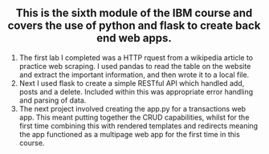 
<h2 align = 'center'>
This is the sixth module of the IBM course and covers the use of python and flask to create back end web apps.
</h2>
<ol>
<li>The first lab I completed was a HTTP rquest from a wikipedia article to practice web scraping. I used pandas to read the table on the website and extract the important information, and then wrote it to a local file.</li>
<li>Next I used flask to create a simple RESTful API which handled add, posts and a delete. Included within this was appropriate error handling and parsing of data.</li>
<li>The next project involved creating the app.py for a transactions web app. This meant putting together the CRUD capabilities, whilst for the first time combining this with rendered templates and redirects meaning the app functioned as a multipage web app for the first time in this course.</li>
</ol>
